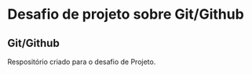 # Desafio de projeto sobre Git/Github
##  Git/Github
Respositório criado para o desafio de Projeto.

